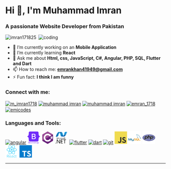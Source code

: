 # Hi 👋, I'm Muhammad Imran
### A passionate Website Developer from Pakistan

<img align="right" width="400px" src="https://i.pinimg.com/originals/54/e3/7d/54e37d8074ebcde1d96c77d7b2a7f310.gif" alt="coding">
<p align="left"> <img src="https://komarev.com/ghpvc/?username=imran171825&label=Profile%20views&color=0e75b6&style=flat" alt="imran171825" /> </p>

- 🔭 I’m currently working on an **Mobile Application**
- 🌱 I’m currently learning **React**
- 💬 Ask me about **Html, css, JavaScript, C#, Angular, PHP, SQL, Flutter and Dart**
- 📫 How to reach me: **emrankhan41949@gmail.com**
- ⚡ Fun fact: **I think I am funny**

### Connect with me:
[<img align="center" src="https://raw.githubusercontent.com/rahuldkjain/github-profile-readme-generator/master/src/images/icons/Social/twitter.svg" alt="m_imran1718" height="30" width="40" />](https://twitter.com/m_imran1718)
[<img align="center" src="https://raw.githubusercontent.com/rahuldkjain/github-profile-readme-generator/master/src/images/icons/Social/linked-in-alt.svg" alt="muhammad imran" height="30" width="40" />](https://linkedin.com/in/muhammad-imran)
[<img align="center" src="https://raw.githubusercontent.com/rahuldkjain/github-profile-readme-generator/master/src/images/icons/Social/facebook.svg" alt="muhammad imran" height="30" width="40" />](https://fb.com/muhammad-imran)
[<img align="center" src="https://raw.githubusercontent.com/rahuldkjain/github-profile-readme-generator/master/src/images/icons/Social/instagram.svg" alt="emran_1718" height="30" width="40" />](https://instagram.com/emran_1718)
[<img align="center" src="https://raw.githubusercontent.com/rahuldkjain/github-profile-readme-generator/master/src/images/icons/Social/youtube.svg" alt="emicodes" height="30" width="40" />](https://www.youtube.com/c/emicodes)

### Languages and Tools:
[<img src="https://angular.io/assets/images/logos/angular/angular.svg" alt="angular" width="40" height="40"/>](https://angular.io)
[<img src="https://raw.githubusercontent.com/devicons/devicon/master/icons/bootstrap/bootstrap-plain-wordmark.svg" alt="bootstrap" width="40" height="40"/>](https://getbootstrap.com)
[<img src="https://raw.githubusercontent.com/devicons/devicon/master/icons/csharp/csharp-original.svg" alt="csharp" width="40" height="40"/>](https://www.w3schools.com/cs/)
[<img src="https://raw.githubusercontent.com/devicons/devicon/master/icons/dot-net/dot-net-original-wordmark.svg" alt="dotnet" width="40" height="40"/>](https://dotnet.microsoft.com/)
[<img src="https://www.vectorlogo.zone/logos/flutterio/flutterio-icon.svg" alt="flutter" width="40" height="40"/>](https://flutter.dev)
[<img src="https://www.vectorlogo.zone/logos/dartlang/dartlang-icon.svg" alt="dart" width="40" height="40"/>](https://dart.dev)
[<img src="https://www.vectorlogo.zone/logos/git-scm/git-scm-icon.svg" alt="git" width="40" height="40"/>](https://git-scm.com/)
[<img src="https://raw.githubusercontent.com/devicons/devicon/master/icons/javascript/javascript-original.svg" alt="javascript" width="40" height="40"/>](https://developer.mozilla.org/en-US/docs/Web/JavaScript)
[<img src="https://raw.githubusercontent.com/devicons/devicon/master/icons/mysql/mysql-original-wordmark.svg" alt="mysql" width="40" height="40"/>](https://www.mysql.com/)
[<img src="https://raw.githubusercontent.com/devicons/devicon/master/icons/php/php-original.svg" alt="php" width="40" height="40"/>](https://www.php.net)
[<img src="https://raw.githubusercontent.com/devicons/devicon/master/icons/react/react-original-wordmark.svg" alt="react" width="40" height="40"/>](https://reactjs.org/)
[<img src="https://raw.githubusercontent.com/devicons/devicon/master/icons/typescript/typescript-original.svg" alt="typescript" width="40" height="40"/>](https://www.typescriptlang.org/)

---

